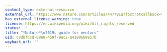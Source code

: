 ```yaml
---
content_type: external-resource
external_url: https://www.nature.com/articles/447791a?foxtrotcallback=true
has_external_license_warning: true
license: https://en.wikipedia.org/wiki/All_rights_reserved
status: ''
title: "*Nature*\u2019s guide for mentors"
uid: c9dbfdcd-08e0-459f-9ac2-a41806b8857b
wayback_url: ''
---
```

